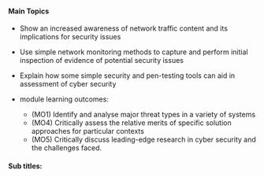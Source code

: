 #### Main Topics

* Show an increased awareness of network traffic content and its implications for security issues
* Use simple network monitoring methods to capture and perform initial inspection of evidence of potential security
  issues
* Explain how some simple security and pen-testing tools can aid in assessment of cyber security

* module learning outcomes:
    * (MO1) Identify and analyse major threat types in a variety of systems
    * (MO4) Critically assess the relative merits of specific solution approaches for particular contexts
    * (MO5) Critically discuss leading-edge research in cyber security and the challenges faced.

#### Sub titles:

